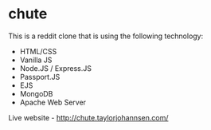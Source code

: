# chute
This is a reddit clone that is using the following technology:
- HTML/CSS
- Vanilla JS
- Node.JS / Express.JS
- Passport.JS
- EJS 
- MongoDB
- Apache Web Server

Live website - http://chute.taylorjohannsen.com/